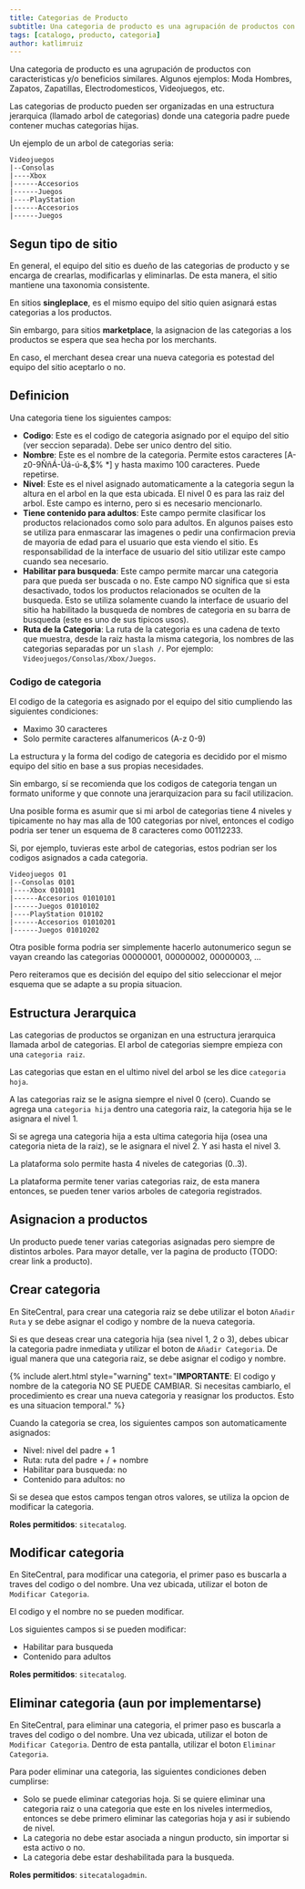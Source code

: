```yaml
---
title: Categorias de Producto
subtitle: Una categoria de producto es una agrupación de productos con caracteristicas y/o beneficios similares.
tags: [catalogo, producto, categoria]
author: katlimruiz
---
```


Una categoria de producto es una agrupación de productos con caracteristicas y/o beneficios similares. Algunos ejemplos: Moda Hombres, Zapatos, Zapatillas, Electrodomesticos, Videojuegos, etc.

Las categorias de producto pueden ser organizadas en una estructura jerarquica (llamado arbol de categorias) donde una categoria padre puede contener muchas categorias hijas.

Un ejemplo de un arbol de categorias seria:
```
Videojuegos
|--Consolas
|----Xbox
|------Accesorios
|------Juegos
|----PlayStation
|------Accesorios
|------Juegos
```
## Segun tipo de sitio
En general, el equipo del sitio es dueño de las categorias de producto y se encarga de crearlas, modificarlas y eliminarlas. De esta manera, el sitio mantiene una taxonomia consistente.

En sitios **singleplace**, es el mismo equipo del sitio quien asignará estas categorias a los productos.

Sin embargo, para sitios **marketplace**, la asignacion de las categorias a los productos se espera que sea hecha por los merchants.

En caso, el merchant desea crear una nueva categoria es potestad del equipo del sitio aceptarlo o no.

## Definicion
Una categoria tiene los siguientes campos:
- **Codigo**: Este es el codigo de categoria asignado por el equipo del sitio (ver seccion separada). Debe ser unico dentro del sitio.
- **Nombre**: Este es el nombre de la categoria. Permite estos caracteres [A-z0-9ÑñÁ-Úá-ú\-&,$% *] y hasta maximo 100 caracteres. Puede repetirse.
- **Nivel**: Este es el nivel asignado automaticamente a la categoria segun la altura en el arbol en la que esta ubicada. El nivel 0 es para las raiz del arbol. Este campo es interno, pero si es necesario mencionarlo.
- **Tiene contenido para adultos**: Este campo permite clasificar los productos relacionados como solo para adultos. En algunos paises esto se utiliza para enmascarar las imagenes o pedir una confirmacion previa de mayoria de edad para el usuario que esta viendo el sitio. Es responsabilidad de la interface de usuario del sitio utilizar este campo cuando sea necesario.
- **Habilitar para busqueda**: Este campo permite marcar una categoria para que pueda ser buscada o no. Este campo NO significa que si esta desactivado, todos los productos relacionados se oculten de la busqueda. Esto se utiliza solamente cuando la interface de usuario del sitio ha habilitado la busqueda de nombres de categoria en su barra de busqueda (este es uno de sus tipicos usos).
- **Ruta de la Categoria**: La ruta de la categoria es una cadena de texto que muestra, desde la raiz hasta la misma categoria, los nombres de las categorias separadas por un `slash /`. Por ejemplo: `Videojuegos/Consolas/Xbox/Juegos`.

### Codigo de categoria
El codigo de la categoria es asignado por el equipo del sitio cumpliendo las siguientes condiciones:
- Maximo 30 caracteres
- Solo permite caracteres alfanumericos (A-z 0-9)

La estructura y la forma del codigo de categoria es decidido por el mismo equipo del sitio en base a sus propias necesidades.

Sin embargo, sí se recomienda que los codigos de categoria tengan un formato uniforme y que connote una jerarquizacion para su facil utilizacion.

Una posible forma es asumir que si mi arbol de categorias tiene 4 niveles y tipicamente no hay mas alla de 100 categorias por nivel, entonces el codigo podria ser tener un esquema de 8 caracteres como 00112233.

Si, por ejemplo, tuvieras este arbol de categorias, estos podrian ser los codigos asignados a cada categoria.
```
Videojuegos 01
|--Consolas 0101
|----Xbox 010101
|------Accesorios 01010101
|------Juegos 01010102
|----PlayStation 010102
|------Accesorios 01010201
|------Juegos 01010202
```

Otra posible forma podria ser simplemente hacerlo autonumerico segun se vayan creando las categorias 00000001, 00000002, 00000003, ...

Pero reiteramos que es decisión del equipo del sitio seleccionar el mejor esquema que se adapte a su propia situacion.

## Estructura Jerarquica
Las categorias de productos se organizan en una estructura jerarquica llamada arbol de categorias. El arbol de categorias siempre empieza con una `categoria raiz`.

Las categorias que estan en el ultimo nivel del arbol se les dice `categoria hoja`.

A las categorias raiz se le asigna siempre el nivel 0 (cero). Cuando se agrega una `categoria hija` dentro una categoria raiz, la categoria hija se le asignara el nivel 1.

Si se agrega una categoria hija a esta ultima categoria hija (osea una categoria nieta de la raiz), se le asignara el nivel 2. Y asi hasta el nivel 3.

La plataforma solo permite hasta 4 niveles de categorias (0..3).

La plataforma permite tener varias categorias raiz, de esta manera entonces, se pueden tener varios arboles de categoria registrados.

## Asignacion a productos
Un producto puede tener varias categorias asignadas pero siempre de distintos arboles. Para mayor detalle, ver la pagina de producto (TODO: crear link a producto).

## Crear categoria
En SiteCentral, para crear una categoria raiz se debe utilizar el boton `Añadir Ruta` y se debe asignar el codigo y nombre de la nueva categoria.

Si es que deseas crear una categoria hija (sea nivel 1, 2 o 3), debes ubicar la categoria padre inmediata y utilizar el boton de `Añadir Categoria`. De igual manera que una categoria raiz, se debe asignar el codigo y nombre.

{% include alert.html style="warning" text="**IMPORTANTE**: El codigo y nombre de la categoria NO SE PUEDE CAMBIAR. Si necesitas cambiarlo, el procedimiento es crear una nueva categoria y reasignar los productos. Esto es una situacion temporal." %}

Cuando la categoria se crea, los siguientes campos son automaticamente asignados:
- Nivel: nivel del padre + 1
- Ruta: ruta del padre + / + nombre
- Habilitar para busqueda: no
- Contenido para adultos: no

Si se desea que estos campos tengan otros valores, se utiliza la opcion de modificar la categoria.

**Roles permitidos**: `sitecatalog`.

## Modificar categoria
En SiteCentral, para modificar una categoria, el primer paso es buscarla a traves del codigo o del nombre. Una vez ubicada, utilizar el boton de `Modificar Categoria`.

El codigo y el nombre no se pueden modificar.

Los siguientes campos si se pueden modificar:
- Habilitar para busqueda
- Contenido para adultos

**Roles permitidos**: `sitecatalog`.

## Eliminar categoria (aun por implementarse)
En SiteCentral, para eliminar una categoria, el primer paso es buscarla a traves del codigo o del nombre. Una vez ubicada, utilizar el boton de `Modificar Categoria`. Dentro de esta pantalla, utilizar el boton `Eliminar Categoria`.

Para poder eliminar una categoria, las siguientes condiciones deben cumplirse:
- Solo se puede eliminar categorias hoja. Si se quiere eliminar una categoria raiz o una categoria que este en los niveles intermedios, entonces se debe primero eliminar las categorias hoja y asi ir subiendo de nivel.
- La categoria no debe estar asociada a ningun producto, sin importar si esta activo o no.
- La categoria debe estar deshabilitada para la busqueda.

**Roles permitidos**: `sitecatalogadmin`.
